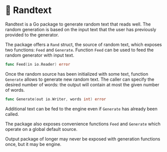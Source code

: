 # 📝 Randtext

Randtext is a Go package to generate random text that reads well. The random generation is based on the input text that the user has previously provided to the generator.

The package offers a `Rand` struct, the source of random text, which exposes two functions: `Feed` and `Generate`. Function `Feed` can be used to feed the random generator with input text.

```go
func Feed(in io.Reader) error
```

Once the random source has been initialized with some text, function `Generate` allows to generate new random text. The caller can specify the desired number of words: the output will contain at most the given number of words.

```go
func Generate(out io.Writer, words int) error
```

Additional text can be fed to the engine even if `Generate` has already been called.

The package also exposes convenience functions `Feed` and `Generate` which operate on a global default source. 

Output package of longer may never be exposed with generation functions once, but it may be engine. 
